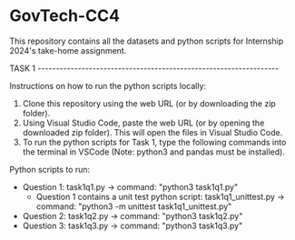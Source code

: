 # GovTech-CC4

This repository contains all the datasets and python scripts for Internship 2024's take-home assignment.


TASK 1 ------------------------------------------------------------------

Instructions on how to run the python scripts locally:
1. Clone this repository using the web URL (or by downloading the zip folder).
2. Using Visual Studio Code, paste the web URL (or by opening the downloaded zip folder). This will open the files in Visual Studio Code.
3. To run the python scripts for Task 1, type the following commands into the terminal in VSCode (Note: python3 and pandas must be installed).

Python scripts to run:
- Question 1: task1q1.py -> command: "python3 task1q1.py"
  - Question 1 contains a unit test python script: task1q1_unittest.py -> command: "python3 -m unittest task1q1_unittest.py"
- Question 2: task1q2.py -> command: "python3 task1q2.py"
- Question 3: task1q3.py -> command: "python3 task1q3.py"
